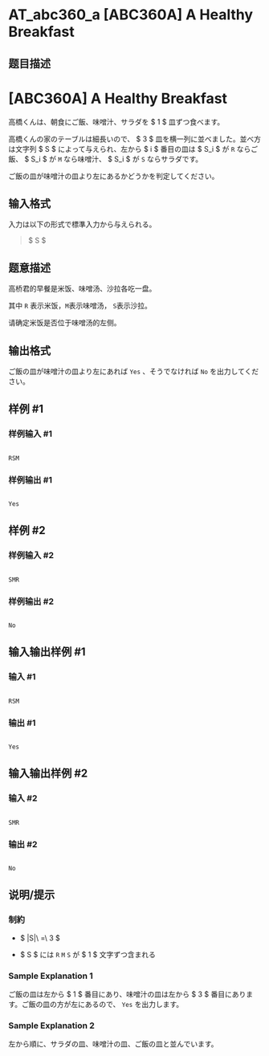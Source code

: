 # AT_abc360_a [ABC360A] A Healthy Breakfast

## 题目描述

# [ABC360A] A Healthy Breakfast


[problemUrl]: https://atcoder.jp/contests/abc360/tasks/abc360_a

高橋くんは、朝食にご飯、味噌汁、サラダを $ 1 $ 皿ずつ食べます。

高橋くんの家のテーブルは細長いので、 $ 3 $ 皿を横一列に並べました。並べ方は文字列 $ S $ によって与えられ、左から $ i $ 番目の皿は $ S_i $ が `R` ならご飯、 $ S_i $ が `M` なら味噌汁、 $ S_i $ が `S` ならサラダです。

ご飯の皿が味噌汁の皿より左にあるかどうかを判定してください。

## 输入格式

入力は以下の形式で標準入力から与えられる。

> $ S $
## 题意描述
高桥君的早餐是米饭、味噌汤、沙拉各吃一盘。
其中 `R` 表示米饭，`M`表示味噌汤， `S`表示沙拉。
请确定米饭是否位于味噌汤的左侧。

## 输出格式

ご飯の皿が味噌汁の皿より左にあれば `Yes` 、そうでなければ `No` を出力してください。

## 样例 #1

### 样例输入 #1

```
RSM
```

### 样例输出 #1

```
Yes
```

## 样例 #2

### 样例输入 #2

```
SMR
```

### 样例输出 #2

```
No
```

## 输入输出样例 #1

### 输入 #1

```
RSM
```

### 输出 #1

```
Yes
```

## 输入输出样例 #2

### 输入 #2

```
SMR
```

### 输出 #2

```
No
```

## 说明/提示

### 制約

- $ |S|\ =\ 3 $
- $ S $ には `R` `M` `S` が $ 1 $ 文字ずつ含まれる
 
### Sample Explanation 1

ご飯の皿は左から $ 1 $ 番目にあり、味噌汁の皿は左から $ 3 $ 番目にあります。ご飯の皿の方が左にあるので、 `Yes` を出力します。

### Sample Explanation 2

左から順に、サラダの皿、味噌汁の皿、ご飯の皿と並んでいます。